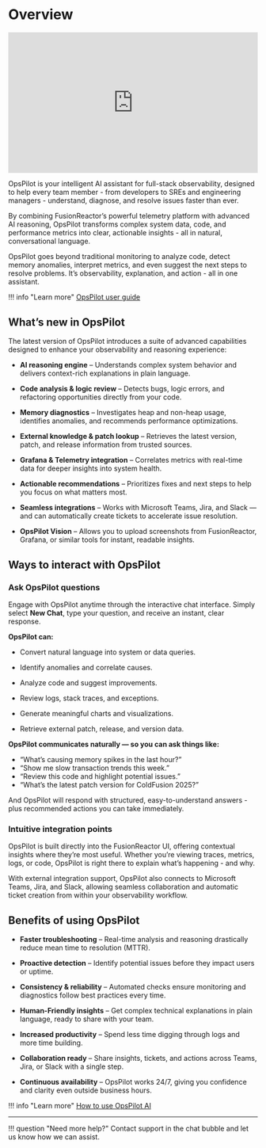 # Overview

<div style="padding:56.25% 0 0 0;position:relative;"><iframe src="https://player.vimeo.com/video/871379062?badge=0&amp;autopause=0&amp;quality_selector=1&amp;progress_bar=1&amp;player_id=0&amp;app_id=58479" frameborder="0" allow="autoplay; fullscreen; picture-in-picture" style="position:absolute;top:0;left:0;width:100%;height:100%;" title="OpsPilot Assistant"></iframe></div><script src="https://player.vimeo.com/api/player.js"></script>

OpsPilot is your intelligent AI assistant for full-stack observability, designed to help every team member - from developers to SREs and engineering managers - understand, diagnose, and resolve issues faster than ever.

By combining FusionReactor’s powerful telemetry platform with advanced AI reasoning, OpsPilot transforms complex system data, code, and performance metrics into clear, actionable insights - all in natural, conversational language.

OpsPilot goes beyond traditional monitoring to analyze code, detect memory anomalies, interpret metrics, and even suggest the next steps to resolve problems. It’s observability, explanation, and action - all in one assistant.

!!! info "Learn more"
    [OpsPilot user guide](/Data-insights/Features/OpsPilot/OpsPilot-user-guide/)

## What’s new in OpsPilot

The latest version of OpsPilot introduces a suite of advanced capabilities designed to enhance your observability and reasoning experience:

- **AI reasoning engine** – Understands complex system behavior and delivers context-rich explanations in plain language.

- **Code analysis & logic review** – Detects bugs, logic errors, and refactoring opportunities directly from your code.

- **Memory diagnostics** – Investigates heap and non-heap usage, identifies anomalies, and recommends performance optimizations.

- **External knowledge & patch lookup** – Retrieves the latest version, patch, and release information from trusted sources.

- **Grafana & Telemetry integration** – Correlates metrics with real-time data for deeper insights into system health.

- **Actionable recommendations** – Prioritizes fixes and next steps to help you focus on what matters most.

- **Seamless integrations** – Works with Microsoft Teams, Jira, and Slack — and can automatically create tickets to accelerate issue resolution.

- **OpsPilot Vision** – Allows you to upload screenshots from FusionReactor, Grafana, or similar tools for instant, readable insights.

## Ways to interact with OpsPilot

### Ask OpsPilot questions

Engage with OpsPilot anytime through the interactive chat interface. Simply select **New Chat**, type your question, and receive an instant, clear response.

**OpsPilot can:**

- Convert natural language into system or data queries.

- Identify anomalies and correlate causes.

- Analyze code and suggest improvements.

- Review logs, stack traces, and exceptions.

- Generate meaningful charts and visualizations.

- Retrieve external patch, release, and version data.

**OpsPilot communicates naturally — so you can ask things like:**

- “What’s causing memory spikes in the last hour?”
- “Show me slow transaction trends this week.”
- “Review this code and highlight potential issues.”
- “What’s the latest patch version for ColdFusion 2025?”

And OpsPilot will respond with structured, easy-to-understand answers - plus recommended actions you can take immediately.

### Intuitive integration points

OpsPilot is built directly into the FusionReactor UI, offering contextual insights where they’re most useful. Whether you’re viewing traces, metrics, logs, or code, OpsPilot is right there to explain what’s happening - and why.

With external integration support, OpsPilot also connects to Microsoft Teams, Jira, and Slack, allowing seamless collaboration and automatic ticket creation from within your observability workflow.


## Benefits of using OpsPilot 

- **Faster troubleshooting** – Real-time analysis and reasoning drastically reduce mean time to resolution (MTTR).

- **Proactive detection** – Identify potential issues before they impact users or uptime.

- **Consistency & reliability** – Automated checks ensure monitoring and diagnostics follow best practices every time.

- **Human-Friendly insights** – Get complex technical explanations in plain language, ready to share with your team.

- **Increased productivity** – Spend less time digging through logs and more time building.

- **Collaboration ready** – Share insights, tickets, and actions across Teams, Jira, or Slack with a single step.

- **Continuous availability** – OpsPilot works 24/7, giving you confidence and clarity even outside business hours.


!!! info "Learn more"
    [How to use OpsPilot AI](/Data-insights/Features/OpsPilot/OpsPilot-user-guide/) 

___

!!! question "Need more help?"
    Contact support in the chat bubble and let us know how we can assist.